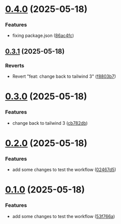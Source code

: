 # [0.4.0](https://github.com/NoiXdev/theme-vue/compare/v0.3.1...v0.4.0) (2025-05-18)


### Features

* fixing package.json ([86ac4fc](https://github.com/NoiXdev/theme-vue/commit/86ac4fccf62935a07f8cdc88bb2362b93340a692))



## [0.3.1](https://github.com/NoiXdev/theme-vue/compare/v0.3.0...v0.3.1) (2025-05-18)


### Reverts

* Revert "feat: change back to tailwind 3" ([f8803b7](https://github.com/NoiXdev/theme-vue/commit/f8803b7a51a14a5e290fb62a8984cc27f59d8fb8))



# [0.3.0](https://github.com/NoiXdev/theme-vue/compare/v0.2.0...v0.3.0) (2025-05-18)


### Features

* change back to tailwind 3 ([cb782db](https://github.com/NoiXdev/theme-vue/commit/cb782db3f21b092c3c10d71b9adbfb4f51c30eda))



# [0.2.0](https://github.com/NoiXdev/theme-vue/compare/v0.1.0...v0.2.0) (2025-05-18)


### Features

* add some changes to test the workflow ([02467d5](https://github.com/NoiXdev/theme-vue/commit/02467d5c0e55ede1f14bafffd5456e9938c45e73))



# [0.1.0](https://github.com/NoiXdev/theme-vue/compare/v0.0.10...v0.1.0) (2025-05-18)


### Features

* add some changes to test the workflow ([53f766a](https://github.com/NoiXdev/theme-vue/commit/53f766a42be2d57cf1ae0df7bea649b8f6193d85))




